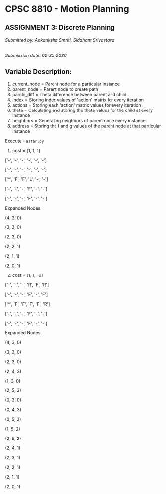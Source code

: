 # CPSC 8810 - Motion Planning
## ASSIGNMENT 3: Discrete Planning
###### Submitted by: Aakanksha Smriti, Siddhant Srivastava
###### Submission date: 02-25-2020

## Variable Description:
1. current_node = Parent node for a particular instance
2. parent_node = Parent node to create path
3. parchi_diff = Theta difference between parent and child
4. index = Storing index values of 'action' matrix for every iteration
5. actions = Storing each 'action' matrix values for every iteration
6. theta = Calculating and storing the theta values for the child at every instance
7. neighbors = Generating neighbors of parent node every instance
8. address = Storing the f and g values of the parent node at that particular instance

Execute - `astar.py`

1. cost = [1, 1, 1]

['-', '-', '-', '-', '-', '-']

['-', '-', '-', '-', '-', '-']

['*', 'F', 'F', 'L', '-', '-']

['-', '-', '-', 'F', '-', '-']

['-', '-', '-', 'F', '-', '-']

Expanded Nodes

(4, 3, 0)

(3, 3, 0)

(2, 3, 0)

(2, 2, 1)

(2, 1, 1)

(2, 0, 1)

2. cost = [1, 1, 10]

['-', '-', '-', 'R', 'F', 'R']

['-', '-', '-', 'F', '-', 'F']

['*', 'F', 'F', 'F', 'F', 'R']

['-', '-', '-', 'F', '-', '-']

['-', '-', '-', 'F', '-', '-']

Expanded Nodes

(4, 3, 0)

(3, 3, 0)

(2, 3, 0)

(2, 4, 3)

(1, 3, 0)

(2, 5, 3)

(0, 3, 0)

(0, 4, 3)

(0, 5, 3)

(1, 5, 2)

(2, 5, 2)

(2, 4, 1)

(2, 3, 1)

(2, 2, 1)

(2, 1, 1)

(2, 0, 1)